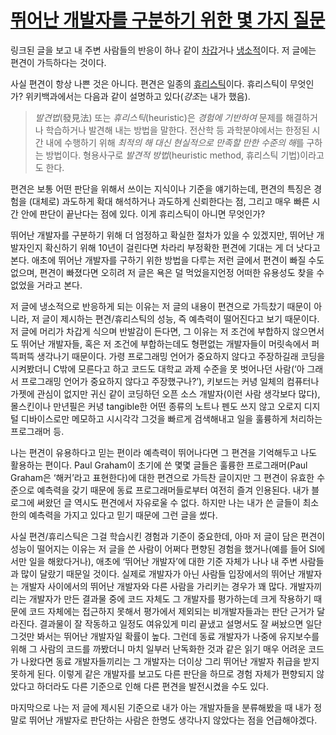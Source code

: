 [뛰어난 개발자를 구분하기 위한 몇 가지 질문][source]
====================================================

링크된 글을 보고 내 주변 사람들의 반응이 하나 같이 [차갑][1]거나 [냉소적][2]이다. 저 글에는 편견이 가득하다는 것이다.

사실 편견이 항상 나쁜 것은 아니다. 편견은 일종의 [휴리스틱][3]이다. 휴리스틱이 무엇인가? 위키백과에서는 다음과 같이 설명하고 있다(*강조*는 내가 했음).

> <dfn>발견법</dfn>(發見法) 또는 <dfn>휴리스틱</dfn>(heuristic)은 *경험에 기반하여* 문제를 해결하거나 학습하거나 발견해 내는 방법을 말한다. 전산학 등 과학분야에서는 한정된 시간 내에 수행하기 위해 *최적의 해 대신 현실적으로 만족할 만한 수준의 해*를 구하는 방법이다. 형용사구로 <dfn>발견적 방법</dfn>(heuristic method, 휴리스틱 기법)이라고도 한다.

편견은 보통 어떤 판단을 위해서 쓰이는 지식이나 기준을 얘기하는데, 편견의 특징은 경험을 (대체로) 과도하게 확대 해석하거나 과도하게 신뢰한다는 점, 그리고 매우 빠른 시간 안에 판단이 끝난다는 점에 있다. 이게 휴리스틱이 아니면 무엇인가?

뛰어난 개발자를 구분하기 위해 더 엄정하고 확실한 절차가 있을 수 있겠지만, 뛰어난 개발자인지 확신하기 위해 10년이 걸린다면 차라리 부정확한 편견에 기대는 게 더 낫다고 본다. 애초에 뛰어난 개발자를 구하기 위한 방법을 다루는 저런 글에서 편견이 빠질 수도 없으며, 편견이 빠졌다면 오히려 저 글은 욕은 덜 먹었을지언정 어떠한 유용성도 찾을 수 없었을 거라고 본다.

저 글에 냉소적으로 반응하게 되는 이유는 저 글의 내용이 편견으로 가득찼기 때문이 아니라, 저 글이 제시하는 편견/휴리스틱의 성능, 즉 예측력이 떨어진다고 보기 때문이다. 저 글에 머리가 차갑게 식으며 반발감이 든다면, 그 이유는 저 조건에 부합하지 않으면서도 뛰어난 개발자들, 혹은 저 조건에 부합하는데도 형편없는 개발자들이 머릿속에서 퍼뜩퍼뜩 생각나기 때문이다. 가령 프로그래밍 언어가 중요하지 않다고 주장하길래 코딩을 시켜봤더니 C밖에 모른다고 하고 코드도 대학교 과제 수준을 못 벗어나던 사람(‘아 그래서 프로그래밍 언어가 중요하지 않다고 주장했구나?’), 키보드는 커녕 일체의 컴퓨터나 가젯에 관심이 없지만 귀신 같이 코딩하던 오픈 소스 개발자(이런 사람 생각보다 많다), 몰스킨이나 만년필은 커녕 tangible한 어떤 종류의 노트나 펜도 쓰지 않고 오로지 디지털 디바이스로만 메모하고 시시각각 그것을 빠르게 검색해내고 일을 훌륭하게 처리하는 프로그래머 등.

나는 편견이 유용하다고 믿는 편이라 예측력이 뛰어나다면 그 편견을 기억해두고 나도 활용하는 편이다. Paul Graham이 초기에 쓴 몇몇 글들은 훌륭한 프로그래머(Paul Graham은 ‘해커’라고 표현한다)에 대한 편견으로 가득찬 글이지만 그 편견이 유효한 수준으로 예측력을 갖기 때문에 동료 프로그래머들로부터 여전히 즐겨 인용된다. 내가 블로그에 써왔던 글 역시도 편견에서 자유로울 수 없다. 하지만 나는 내가 쓴 글들이 최소한의 예측력을 가지고 있다고 믿기 때문에 그런 글을 썼다.

사실 편견/휴리스틱은 그걸 학습시킨 경험과 기준이 중요한데, 아마 저 글이 담은 편견이 성능이 떨어지는 이유는 저 글을 쓴 사람이 어쩌다 편향된 경험을 했거나(예를 들어 SI에서만 일을 해왔다거나), 애초에 ‘뛰어난 개발자’에 대한 기준 자체가 나나 내 주변 사람들과 많이 달랐기 때문일 것이다. 실제로 개발자가 아닌 사람들 입장에서의 뛰어난 개발자는 개발자 사이에서의 뛰어난 개발자와 다른 사람을 가리키는 경우가 꽤 많다. 개발자끼리는 개발자가 만든 결과물 중에 코드 자체도 그 개발자를 평가하는데 크게 작용하기 때문에 코드 자체에는 접근하지 못해서 평가에서 제외되는 비개발자들과는 판단 근거가 달라진다. 결과물이 잘 작동하고 일정도 여유있게 미리 끝냈고 설명서도 잘 써놨으면 일단 그것만 봐서는 뛰어난 개발자일 확률이 높다. 그런데 동료 개발자가 나중에 유지보수를 위해 그 사람의 코드를 까봤더니 마치 일부러 난독화한 것과 같은 읽기 매우 어려운 코드가 나왔다면 동료 개발자들끼리는 그 개발자는 더이상 그리 뛰어난 개발자 취급을 받지 못하게 된다. 이렇게 같은 개발자를 보고도 다른 판단을 하므로 경험 자체가 편향되지 않았다고 하더라도 다른 기준으로 인해 다른 편견을 발전시켰을 수도 있다.

마지막으로 나는 저 글에 제시된 기준으로 내가 아는 개발자들을 분류해봤을 때 내가 정말로 뛰어난 개발자로 판단하는 사람은 한명도 생각나지 않았다는 점을 언급해야겠다.

[1]: https://www.facebook.com/segfault87/posts/454688211234976
[2]: https://www.facebook.com/xympl/posts/561168143910218
[3]: http://ko.wikipedia.org/wiki/%EB%B0%9C%EA%B2%AC%EB%B2%95

[source]: http://www.besuccess.com/?p=23294
